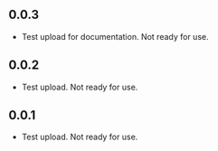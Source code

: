 ## 0.0.3

- Test upload for documentation. Not ready for use.

## 0.0.2

- Test upload. Not ready for use.

## 0.0.1

- Test upload. Not ready for use.
